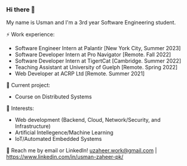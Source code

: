 ### Hi there 👋

My name is Usman and I'm a 3rd year Software Engineering student.

⚡ Work experience: <br>
- Software Engineer Intern at Palantir [New York City, Summer 2023]
- Software Developer Intern at Pro Navigator [Remote. Fall 2022]
- Software Developer Intern at TigertCat [Cambridge. Summer 2022]
- Teaching Assistant at University of Guelph [Remote. Spring 2022]
- Web Developer at ACRP Ltd [Remote. Summer 2021]

🔭 Current project: 
- Course on Distributed Systems

🌱 Interests:
- Web development (Backend, Cloud, Network/Security, and Infrastructure)
- Artificial Intellegence/Machine Learning
- IoT/Automated Embedded Systems

💬 Reach me by email or LinkedIn! uzaheer.work@gmail.com | https://www.linkedin.com/in/usman-zaheer-pk/
